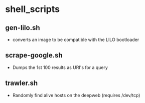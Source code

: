 # shell_scripts

## gen-lilo.sh
* converts an image to be compatible with the LILO bootloader

## scrape-google.sh
* Dumps the 1st 100 results as URI's for a query

## trawler.sh
* Randomly find alive hosts on the deepweb (requires /dev/tcp)
